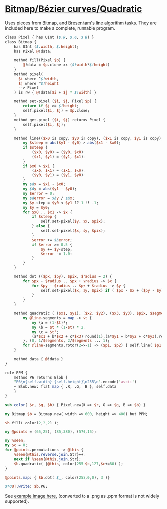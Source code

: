 [1]: https://rosettacode.org/wiki/Bitmap/Bézier_curves/Quadratic

# [Bitmap/Bézier curves/Quadratic][1]





Uses pieces from [ Bitmap](https://rosettacode.org/wiki/Bitmap#Raku), and [ Bresenham's line algorithm](https://rosettacode.org/wiki/Bitmap/Bresenham%27s_line_algorithm#Raku) tasks. They are included here to make a complete, runnable program.

```perl
class Pixel { has UInt ($.R, $.G, $.B) }
class Bitmap {
    has UInt ($.width, $.height);
    has Pixel @!data;

    method fill(Pixel $p) {
        @!data = $p.clone xx ($!width*$!height)
    }
    method pixel(
	  $i where ^$!width,
	  $j where ^$!height
	  --> Pixel
    ) is rw { @!data[$i + $j * $!width] }

    method set-pixel ($i, $j, Pixel $p) {
        return if $j >= $!height;
        self.pixel($i, $j) = $p.clone;
    }
    method get-pixel ($i, $j) returns Pixel {
	    self.pixel($i, $j);
    }

    method line(($x0 is copy, $y0 is copy), ($x1 is copy, $y1 is copy), $pix) {
        my $steep = abs($y1 - $y0) > abs($x1 - $x0);
        if $steep {
            ($x0, $y0) = ($y0, $x0);
            ($x1, $y1) = ($y1, $x1);
        }
        if $x0 > $x1 {
            ($x0, $x1) = ($x1, $x0);
            ($y0, $y1) = ($y1, $y0);
        }
        my $Δx = $x1 - $x0;
        my $Δy = abs($y1 - $y0);
        my $error = 0;
        my $Δerror = $Δy / $Δx;
        my $y-step = $y0 < $y1 ?? 1 !! -1;
        my $y = $y0;
        for $x0 .. $x1 -> $x {
            if $steep {
                self.set-pixel($y, $x, $pix);
            } else {
                self.set-pixel($x, $y, $pix);
            }
            $error += $Δerror;
            if $error >= 0.5 {
                $y += $y-step;
                $error -= 1.0;
            }
        }
    }

    method dot (($px, $py), $pix, $radius = 2) {
        for $px - $radius .. $px + $radius -> $x {
            for $py - $radius .. $py + $radius -> $y {
                self.set-pixel($x, $y, $pix) if ( $px - $x + ($py - $y) * i ).abs <= $radius;
            }
        }
    }

    method quadratic ( ($x1, $y1), ($x2, $y2), ($x3, $y3), $pix, $segments = 30 ) {
        my @line-segments = map -> $t {
            my \a = (1-$t)²;
            my \b = $t * (1-$t) * 2;
            my \c = $t²;
            (a*$x1 + b*$x2 + c*$x3).round(1),(a*$y1 + b*$y2 + c*$y3).round(1)
        }, (0, 1/$segments, 2/$segments ... 1);
        for @line-segments.rotor(2=>-1) -> ($p1, $p2) { self.line( $p1, $p2, $pix) };
    }

    method data { @!data }
}

role PPM {
    method P6 returns Blob {
	"P6\n{self.width} {self.height}\n255\n".encode('ascii')
	~ Blob.new: flat map { .R, .G, .B }, self.data
    }
}

sub color( $r, $g, $b) { Pixel.new(R => $r, G => $g, B => $b) }

my Bitmap $b = Bitmap.new( width => 600, height => 400) but PPM;

$b.fill( color(2,2,2) );

my @points = (65,25), (85,380), (570,15);

my %seen;
my $c = 0;
for @points.permutations -> @this {
    %seen{@this.reverse.join.Str}++;
    next if %seen{@this.join.Str};
    $b.quadratic( |@this, color(255-$c,127,$c+=80) );
}

@points.map: { $b.dot( $_, color(255,0,0), 3 )}

$*OUT.write: $b.P6;
```


See [example image here](https://github.com/thundergnat/rc/blob/master/img/Bezier-quadratic-perl6.png), (converted to a .png as .ppm format is not widely supported).

